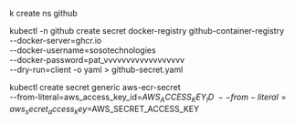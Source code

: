 k create ns github

kubectl -n github create secret docker-registry github-container-registry \
    --docker-server=ghcr.io \
    --docker-username=sosotechnologies \
    --docker-password=pat_vvvvvvvvvvvvvvvvvv \
    --dry-run=client -o yaml > github-secret.yaml

kubectl create secret generic aws-ecr-secret \
  --from-literal=aws_access_key_id=$AWS_ACCESS_KEY_ID \
  --from-literal=aws_secret_access_key=$AWS_SECRET_ACCESS_KEY